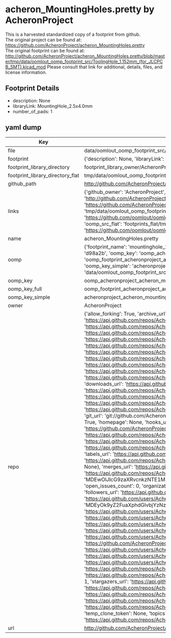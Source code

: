 # acheron_MountingHoles.pretty by AcheronProject  
This is a harvested standardized copy of a footprint from github.  
The original project can be found at:  
https://github.com/AcheronProject/acheron_MountingHoles.pretty  
The original footprint can be found at:
http://github.com/AcheronProject/acheron_MountingHoles.pretty/blob/master/tmp/data/oomlout_oomp_footprint_src/ToolingHole_1.152mm_(for_JLCPCB_SMT).kicad_mod
Please consult that link for additional, details, files, and license information.  
## Footprint Details
* description: None  
* libraryLink: MountingHole_2.5x4.0mm  
* number_of_pads: 1  
## yaml dump  
| Key | Value |  
| --- | --- |  
| file | data/oomlout_oomp_footprint_src/acheron_MountingHoles.pretty/MountingHole_2.5x4.0mm.kicad_mod |  
| footprint | {'description': None, 'libraryLink': 'MountingHole_2.5x4.0mm', 'number_of_pads': 1} |  
| footprint_library_directory | footprint_library_owner/AcheronProject_acheron_MountingHoles.pretty |  
| footprint_library_directory_flat | tmp/data/oomlout_oomp_footprint_src/footprints_flat/acheronproject_acheron_mountingholes_mountinghole_2_5x4_0mm/working |  
| github_path | http://github.com/AcheronProject/acheron_MountingHoles.pretty/blob/master/tmp/data/oomlout_oomp_footprint_src/MountingHole_2.5x4.0mm.kicad_mod |  
| links | {'github_owner': 'AcheronProject', 'github_repo_name': 'acheron_MountingHoles.pretty', 'github_src': 'http://github.com/AcheronProject/acheron_MountingHoles.pretty/blob/master/tmp/data/oomlout_oomp_footprint_src/ToolingHole_1.152mm_(for_JLCPCB_SMT).kicad_mod', 'github_src_repo': 'https://github.com/AcheronProject/acheron_MountingHoles.pretty', 'oomp_bot': 'tmp/data/oomlout_oomp_footprint_src/footprints/acheronproject_acheron_mountingholes_mountinghole_2_5x4_0mm/working', 'oomp_bot_github': 'https://github.com/oomlout/oomlout_oomp_footprint_bot/tree/main/tmp/data/oomlout_oomp_footprint_src/footprints/acheronproject_acheron_mountingholes_mountinghole_2_5x4_0mm/working', 'oomp_src_flat': 'footprints_flat/tmp/data/oomlout_oomp_footprint_src/footprints_flat/acheronproject_acheron_mountingholes_mountinghole_2_5x4_0mm/working', 'oomp_src_flat_github': 'https://github.com/oomlout/oomlout_oomp_footprint_src/tree/main/tmp/data/oomlout_oomp_footprint_src/footprints_flat/acheronproject_acheron_mountingholes_mountinghole_2_5x4_0mm/working'} |  
| name | acheron_MountingHoles.pretty |  
| oomp | {'footprint_name': 'mountinghole_2_5x4_0mm', 'library_name': 'acheron_mountingholes', 'md5': 'd98a2b6889ac45c992693c325e994ad0', 'md5_10': 'd98a2b6889', 'md5_5': 'd98a2', 'md5_6': 'd98a2b', 'oomp_key': 'oomp_acheronproject_acheron_mountingholes_mountinghole_2_5x4_0mm', 'oomp_key_extra': 'oomp_footprint_acheronproject_acheron_mountingholes_mountinghole_2_5x4_0mm', 'oomp_key_full': 'oomp_footprint_acheronproject_acheron_mountingholes_mountinghole_2_5x4_0mm_d98a2b', 'oomp_key_simple': 'acheronproject_acheron_mountingholes_mountinghole_2_5x4_0mm', 'original_filename': 'data/oomlout_oomp_footprint_src/acheron_MountingHoles.pretty/MountingHole_2.5x4.0mm.kicad_mod', 'owner_name': 'acheronproject'} |  
| oomp_key | oomp_acheronproject_acheron_mountingholes_mountinghole_2_5x4_0mm |  
| oomp_key_full | oomp_footprint_acheronproject_acheron_mountingholes_mountinghole_2_5x4_0mm |  
| oomp_key_simple | acheronproject_acheron_mountingholes_mountinghole_2_5x4_0mm |  
| owner | AcheronProject |  
| repo | {'allow_forking': True, 'archive_url': 'https://api.github.com/repos/AcheronProject/acheron_MountingHoles.pretty/{archive_format}{/ref}', 'archived': False, 'assignees_url': 'https://api.github.com/repos/AcheronProject/acheron_MountingHoles.pretty/assignees{/user}', 'blobs_url': 'https://api.github.com/repos/AcheronProject/acheron_MountingHoles.pretty/git/blobs{/sha}', 'branches_url': 'https://api.github.com/repos/AcheronProject/acheron_MountingHoles.pretty/branches{/branch}', 'clone_url': 'https://github.com/AcheronProject/acheron_MountingHoles.pretty.git', 'collaborators_url': 'https://api.github.com/repos/AcheronProject/acheron_MountingHoles.pretty/collaborators{/collaborator}', 'comments_url': 'https://api.github.com/repos/AcheronProject/acheron_MountingHoles.pretty/comments{/number}', 'commits_url': 'https://api.github.com/repos/AcheronProject/acheron_MountingHoles.pretty/commits{/sha}', 'compare_url': 'https://api.github.com/repos/AcheronProject/acheron_MountingHoles.pretty/compare/{base}...{head}', 'contents_url': 'https://api.github.com/repos/AcheronProject/acheron_MountingHoles.pretty/contents/{+path}', 'contributors_url': 'https://api.github.com/repos/AcheronProject/acheron_MountingHoles.pretty/contributors', 'created_at': '2021-03-25T18:21:15Z', 'default_branch': 'master', 'deployments_url': 'https://api.github.com/repos/AcheronProject/acheron_MountingHoles.pretty/deployments', 'description': "AcheronProject's KiCad footprints library for mounting holes", 'disabled': False, 'downloads_url': 'https://api.github.com/repos/AcheronProject/acheron_MountingHoles.pretty/downloads', 'events_url': 'https://api.github.com/repos/AcheronProject/acheron_MountingHoles.pretty/events', 'fork': False, 'forks': 0, 'forks_count': 0, 'forks_url': 'https://api.github.com/repos/AcheronProject/acheron_MountingHoles.pretty/forks', 'full_name': 'AcheronProject/acheron_MountingHoles.pretty', 'git_commits_url': 'https://api.github.com/repos/AcheronProject/acheron_MountingHoles.pretty/git/commits{/sha}', 'git_refs_url': 'https://api.github.com/repos/AcheronProject/acheron_MountingHoles.pretty/git/refs{/sha}', 'git_tags_url': 'https://api.github.com/repos/AcheronProject/acheron_MountingHoles.pretty/git/tags{/sha}', 'git_url': 'git://github.com/AcheronProject/acheron_MountingHoles.pretty.git', 'has_discussions': False, 'has_downloads': True, 'has_issues': True, 'has_pages': False, 'has_projects': True, 'has_wiki': True, 'homepage': None, 'hooks_url': 'https://api.github.com/repos/AcheronProject/acheron_MountingHoles.pretty/hooks', 'html_url': 'https://github.com/AcheronProject/acheron_MountingHoles.pretty', 'id': 351535168, 'is_template': False, 'issue_comment_url': 'https://api.github.com/repos/AcheronProject/acheron_MountingHoles.pretty/issues/comments{/number}', 'issue_events_url': 'https://api.github.com/repos/AcheronProject/acheron_MountingHoles.pretty/issues/events{/number}', 'issues_url': 'https://api.github.com/repos/AcheronProject/acheron_MountingHoles.pretty/issues{/number}', 'keys_url': 'https://api.github.com/repos/AcheronProject/acheron_MountingHoles.pretty/keys{/key_id}', 'labels_url': 'https://api.github.com/repos/AcheronProject/acheron_MountingHoles.pretty/labels{/name}', 'language': None, 'languages_url': 'https://api.github.com/repos/AcheronProject/acheron_MountingHoles.pretty/languages', 'license': {'key': 'other', 'name': 'Other', 'node_id': 'MDc6TGljZW5zZTA=', 'spdx_id': 'NOASSERTION', 'url': None}, 'merges_url': 'https://api.github.com/repos/AcheronProject/acheron_MountingHoles.pretty/merges', 'milestones_url': 'https://api.github.com/repos/AcheronProject/acheron_MountingHoles.pretty/milestones{/number}', 'mirror_url': None, 'name': 'acheron_MountingHoles.pretty', 'network_count': 0, 'node_id': 'MDEwOlJlcG9zaXRvcnkzNTE1MzUxNjg=', 'notifications_url': 'https://api.github.com/repos/AcheronProject/acheron_MountingHoles.pretty/notifications{?since,all,participating}', 'open_issues': 0, 'open_issues_count': 0, 'organization': {'avatar_url': 'https://avatars.githubusercontent.com/u/63755935?v=4', 'events_url': 'https://api.github.com/users/AcheronProject/events{/privacy}', 'followers_url': 'https://api.github.com/users/AcheronProject/followers', 'following_url': 'https://api.github.com/users/AcheronProject/following{/other_user}', 'gists_url': 'https://api.github.com/users/AcheronProject/gists{/gist_id}', 'gravatar_id': '', 'html_url': 'https://github.com/AcheronProject', 'id': 63755935, 'login': 'AcheronProject', 'node_id': 'MDEyOk9yZ2FuaXphdGlvbjYzNzU1OTM1', 'organizations_url': 'https://api.github.com/users/AcheronProject/orgs', 'received_events_url': 'https://api.github.com/users/AcheronProject/received_events', 'repos_url': 'https://api.github.com/users/AcheronProject/repos', 'site_admin': False, 'starred_url': 'https://api.github.com/users/AcheronProject/starred{/owner}{/repo}', 'subscriptions_url': 'https://api.github.com/users/AcheronProject/subscriptions', 'type': 'Organization', 'url': 'https://api.github.com/users/AcheronProject'}, 'owner': {'avatar_url': 'https://avatars.githubusercontent.com/u/63755935?v=4', 'events_url': 'https://api.github.com/users/AcheronProject/events{/privacy}', 'followers_url': 'https://api.github.com/users/AcheronProject/followers', 'following_url': 'https://api.github.com/users/AcheronProject/following{/other_user}', 'gists_url': 'https://api.github.com/users/AcheronProject/gists{/gist_id}', 'gravatar_id': '', 'html_url': 'https://github.com/AcheronProject', 'id': 63755935, 'login': 'AcheronProject', 'node_id': 'MDEyOk9yZ2FuaXphdGlvbjYzNzU1OTM1', 'organizations_url': 'https://api.github.com/users/AcheronProject/orgs', 'received_events_url': 'https://api.github.com/users/AcheronProject/received_events', 'repos_url': 'https://api.github.com/users/AcheronProject/repos', 'site_admin': False, 'starred_url': 'https://api.github.com/users/AcheronProject/starred{/owner}{/repo}', 'subscriptions_url': 'https://api.github.com/users/AcheronProject/subscriptions', 'type': 'Organization', 'url': 'https://api.github.com/users/AcheronProject'}, 'private': False, 'pulls_url': 'https://api.github.com/repos/AcheronProject/acheron_MountingHoles.pretty/pulls{/number}', 'pushed_at': '2021-03-25T18:21:22Z', 'releases_url': 'https://api.github.com/repos/AcheronProject/acheron_MountingHoles.pretty/releases{/id}', 'size': 7, 'ssh_url': 'git@github.com:AcheronProject/acheron_MountingHoles.pretty.git', 'stargazers_count': 1, 'stargazers_url': 'https://api.github.com/repos/AcheronProject/acheron_MountingHoles.pretty/stargazers', 'statuses_url': 'https://api.github.com/repos/AcheronProject/acheron_MountingHoles.pretty/statuses/{sha}', 'subscribers_count': 1, 'subscribers_url': 'https://api.github.com/repos/AcheronProject/acheron_MountingHoles.pretty/subscribers', 'subscription_url': 'https://api.github.com/repos/AcheronProject/acheron_MountingHoles.pretty/subscription', 'svn_url': 'https://github.com/AcheronProject/acheron_MountingHoles.pretty', 'tags_url': 'https://api.github.com/repos/AcheronProject/acheron_MountingHoles.pretty/tags', 'teams_url': 'https://api.github.com/repos/AcheronProject/acheron_MountingHoles.pretty/teams', 'temp_clone_token': None, 'topics': [], 'trees_url': 'https://api.github.com/repos/AcheronProject/acheron_MountingHoles.pretty/git/trees{/sha}', 'updated_at': '2021-08-22T21:31:52Z', 'url': 'https://api.github.com/repos/AcheronProject/acheron_MountingHoles.pretty', 'visibility': 'public', 'watchers': 1, 'watchers_count': 1, 'web_commit_signoff_required': False} |  
| url | http://github.com/AcheronProject/acheron_MountingHoles.pretty |  

